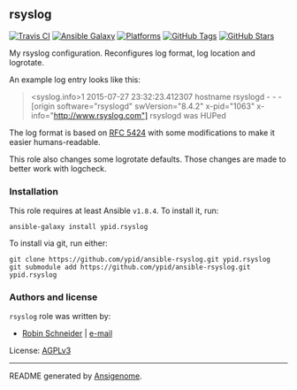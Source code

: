 ## rsyslog

<!-- This file was generated by Ansigenome. Do not edit this file directly but
     instead have a look at the files in the ./meta/ directory. -->

[![Travis CI](http://img.shields.io/travis/ypid/ansible-rsyslog.svg?style=flat)](http://travis-ci.org/ypid/ansible-rsyslog)
[![Ansible Galaxy](http://img.shields.io/badge/galaxy-ypid.rsyslog-660198.svg?style=flat)](https://galaxy.ansible.com/detail#/role/4633)
[![Platforms](http://img.shields.io/badge/platforms-debian%20/%20ubuntu-lightgrey.svg?style=flat)](#)
[![GitHub Tags](https://img.shields.io/github/tag/ypid/ansible-rsyslog.svg)](https://github.com/ypid/ansible-rsyslog)
[![GitHub Stars](https://img.shields.io/github/stars/ypid/ansible-rsyslog.svg)](https://github.com/ypid/ansible-rsyslog)

My rsyslog configuration. Reconfigures log format, log location and logrotate.

An example log entry looks like this:

> &lt;syslog.info&gt;1  2015-07-27 23:32:23.412307 hostname rsyslogd - - -  [origin software="rsyslogd" swVersion="8.4.2" x-pid="1063" x-info="http://www.rsyslog.com"] rsyslogd was HUPed

The log format is based on [RFC 5424](https://tools.ietf.org/html/rfc5424) with some modifications to make it easier humans-readable.

This role also changes some logrotate defaults. Those changes are made to better work with logcheck.

### Installation

This role requires at least Ansible `v1.8.4`. To install it, run:

```Shell
ansible-galaxy install ypid.rsyslog
```

To install via git, run either:

```Shell
git clone https://github.com/ypid/ansible-rsyslog.git ypid.rsyslog
git submodule add https://github.com/ypid/ansible-rsyslog.git ypid.rsyslog
```






### Authors and license

`rsyslog` role was written by:

- [Robin Schneider](https://github.com/ypid) | [e-mail](mailto:ypid@riseup.net)

License: [AGPLv3](https://tldrlegal.com/license/gnu-affero-general-public-license-v3-%28agpl-3.0%29)

***

README generated by [Ansigenome](https://github.com/nickjj/ansigenome/).
